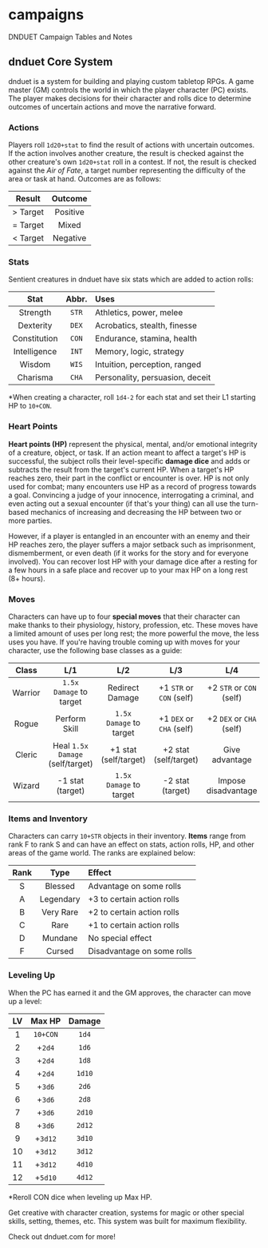 # campaigns
DNDUET Campaign Tables and Notes

## dnduet Core System
dnduet is a system for building and playing custom tabletop RPGs. A game master (GM) controls the world in which the player character (PC) exists. The player makes decisions for their character and rolls dice to determine outcomes of uncertain actions and move the narrative forward.

### Actions
Players roll `1d20+stat` to find the result of actions with uncertain outcomes. If the action involves another creature, the result is checked against the other creature's own `1d20+stat` roll in a contest. If not, the result is checked against the _Air of Fate_, a target number representing the difficulty of the area or task at hand. Outcomes are as follows:

| Result | Outcome |
|:---:|:---:|
| > Target | Positive |
| = Target | Mixed |
| < Target | Negative |

### Stats
Sentient creatures in dnduet have six stats which are added to action rolls:

| Stat | Abbr. | Uses |
|:---:|:---:|:--- |
| Strength | `STR` | Athletics, power, melee |
| Dexterity | `DEX` | Acrobatics, stealth, finesse |
| Constitution | `CON` | Endurance, stamina, health |
| Intelligence | `INT` | Memory, logic, strategy |
| Wisdom | `WIS` | Intuition, perception, ranged |
| Charisma | `CHA` | Personality, persuasion, deceit |

*When creating a character, roll `1d4-2` for each stat and set their L1 starting HP to `10+CON`.

### Heart Points
**Heart points (HP)** represent the physical, mental, and/or emotional integrity of a creature, object, or task. If an action meant to affect a target's HP is successful, the subject rolls their level-specific **damage dice** and adds or subtracts the result from the target's current HP. When a target's HP reaches zero, their part in the conflict or encounter is over. HP is not only used for combat; many encounters use HP as a record of progress towards a goal. Convincing a judge of your innocence, interrogating a criminal, and even acting out a sexual encounter (if that's your thing) can all use the turn-based mechanics of increasing and decreasing the HP between two or more parties.

However, if a player is entangled in an encounter with an enemy and their HP reaches zero, the player suffers a major setback such as imprisonment, dismemberment, or even death (if it works for the story and for everyone involved). You can recover lost HP with your damage dice after a resting for a few hours in a safe place and recover up to your max HP on a long rest (8+ hours).

### Moves
Characters can have up to four **special moves** that their character can make thanks to their physiology, history, profession, etc. These moves have a limited amount of uses per long rest; the more powerful the move, the less uses you have. If you're having trouble coming up with moves for your character, use the following base classes as a guide:

| Class | L/1 | L/2 | L/3 | L/4 |
|:---:|:---:|:---:|:---:|:---:|
| Warrior | `1.5x Damage` to target | Redirect Damage | +1 `STR` or `CON` (self) | +2 `STR` or `CON` (self) |
| Rogue | Perform Skill | `1.5x Damage` to target | +1 `DEX` or `CHA` (self) | +2 `DEX` or `CHA` (self) |
| Cleric | Heal `1.5x Damage` (self/target) | +1 stat (self/target) | +2 stat (self/target) | Give advantage |
| Wizard | -1 stat (target) | `1.5x Damage` to target | -2 stat (target) | Impose disadvantage |

### Items and Inventory
Characters can carry `10+STR` objects in their inventory. **Items** range from rank F to rank S and can have an effect on stats, action rolls, HP, and other areas of the game world. The ranks are explained below:

| Rank | Type | Effect |
|:---:|:---:|:--- |
| S | Blessed | Advantage on some rolls |
| A | Legendary | +3 to certain action rolls |
| B | Very Rare | +2 to certain action rolls |
| C | Rare | +1 to certain action rolls |
| D | Mundane | No special effect |
| F | Cursed | Disadvantage on some rolls |

### Leveling Up
When the PC has earned it and the GM approves, the character can move up a level:

| LV | Max HP | Damage |
|:---:|:---:|:---:|
| 1 | `10+CON` | `1d4` |
| 2 | +`2d4` | `1d6` |
| 3 | +`2d4` | `1d8` |
| 4 | +`2d4` | `1d10` |
| 5 | +`3d6` | `2d6` |
| 6 | +`3d6` | `2d8` |
| 7 | +`3d6` | `2d10` |
| 8 | +`3d6` | `2d12` |
| 9 | +`3d12` | `3d10` |
| 10 | +`3d12` | `3d12` |
| 11 | +`3d12` | `4d10` |
| 12 | +`5d10` | `4d12` |

*Reroll CON dice when leveling up Max HP.

Get creative with character creation, systems for magic or other special skills, setting, themes, etc. This system was built for maximum flexibility.

Check out dnduet.com for more!
